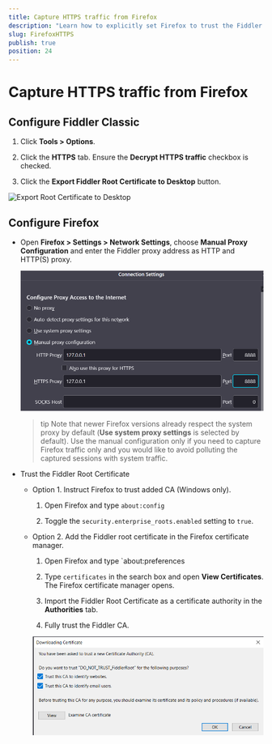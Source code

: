 ```yaml
---
title: Capture HTTPS traffic from Firefox
description: "Learn how to explicitly set Firefox to trust the Fiddler certificate and use the Fiddler proxy."
slug: FirefoxHTTPS
publish: true
position: 24
---
```


# Capture HTTPS traffic from Firefox


## Configure Fiddler Classic 

1. Click **Tools > Options**. 

2. Click the **HTTPS** tab. Ensure the **Decrypt HTTPS traffic** checkbox is checked. 

3. Click the **Export Fiddler Root Certificate to Desktop** button.

  ![Export Root Certificate to Desktop](../../images/ConfigureBrowsers/ExportRootCertificateToDesktop.png)


## Configure Firefox

- Open **Firefox > Settings > Network Settings**, choose **Manual Proxy Configuration** and enter the Fiddler proxy address as HTTP and HTTP(S) proxy.

  ![Setting Fiddler proxy explicitly through the manual proxy configuration](../../images/FirefoxHTTPS/firefox-manual-proxy-settings.png)

  >tip Note that newer Firefox versions already respect the system proxy by default (**Use system proxy settings** is selected by default). Use the manual configuration only if you need to capture Firefox traffic only and you would like to avoid polluting the captured sessions with system traffic.

- Trust the Fiddler Root Certificate

  - Option 1. Instruct Firefox to trust added CA (Windows only).

    1. Open Firefox and type `about:config` 

    1. Toggle the `security.enterprise_roots.enabled` setting to `true`.

  - Option 2. Add the Fiddler root certificate in the Firefox certificate manager.

    1. Open Firefox and type `about:preferences

    1. Type `certificates` in the search box and open **View Certificates**. The Firefox certificate manager opens.

    1. Import the Fiddler Root Certificate as a certificate authority in the **Authorities**  tab.

    1. Fully trust the Fiddler CA.

      ![Fully trusting the Fiddler CA in the Firefox certificate manager](../../images/FirefoxHTTPS/firefox-certificate-manager-trust.png)


